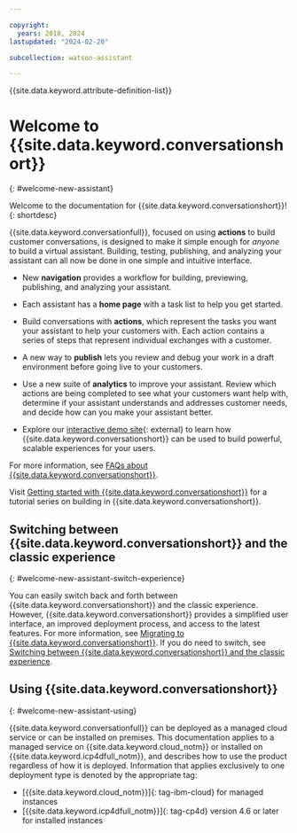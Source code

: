 ```yaml
---

copyright:
  years: 2018, 2024
lastupdated: "2024-02-20"

subcollection: watson-assistant

---
```


{{site.data.keyword.attribute-definition-list}}



# Welcome to {{site.data.keyword.conversationshort}}
{: #welcome-new-assistant}

Welcome to the documentation for {{site.data.keyword.conversationshort}}!
{: shortdesc}

{{site.data.keyword.conversationfull}}, focused on using **actions** to build customer conversations, is designed to make it simple enough for *anyone* to build a virtual assistant. Building, testing, publishing, and analyzing your assistant can all now be done in one simple and intuitive interface.

- New **navigation** provides a workflow for building, previewing, publishing, and analyzing your assistant. 

- Each assistant has a **home page** with a task list to help you get started.

- Build conversations with **actions**, which represent the tasks you want your assistant to help your customers with. Each action contains a series of steps that represent individual exchanges with a customer.

- A new way to **publish** lets you review and debug your work in a draft environment before going live to your customers.

- Use a new suite of **analytics** to improve your assistant. Review which actions are being completed to see what your customers want help with, determine if your assistant understands and addresses customer needs, and decide how can you make your assistant better.

- Explore our [interactive demo site](https://www.ibm.com/products/watson-assistant/demos/lendyr/demo.html){: external} to learn how {{site.data.keyword.conversationshort}} can be used to build powerful, scalable experiences for your users.

For more information, see [FAQs about {{site.data.keyword.conversationshort}}](/docs/watson-assistant?topic=watson-assistant-watson-assistant-faqs#faqs-new-experience).

Visit [Getting started with {{site.data.keyword.conversationshort}}](/docs/watson-assistant?topic=watson-assistant-getting-started) for a tutorial series on building in {{site.data.keyword.conversationshort}}.

## Switching between {{site.data.keyword.conversationshort}} and the classic experience
{: #welcome-new-assistant-switch-experience}

You can easily switch back and forth between {{site.data.keyword.conversationshort}} and the classic experience. However, {{site.data.keyword.conversationshort}} provides a simplified user interface, an improved deployment process, and access to the latest features. For more information, see [Migrating to {{site.data.keyword.conversationshort}}](/docs/watson-assistant?topic=watson-assistant-migrate-overview). If you do need to switch, see [Switching between {{site.data.keyword.conversationshort}} and the classic experience](/docs/watson-assistant?topic=watson-assistant-switch-experience).

## Using {{site.data.keyword.conversationshort}}
{: #welcome-new-assistant-using}

{{site.data.keyword.conversationfull}} can be deployed as a managed cloud service or can be installed on premises. This documentation applies to a managed service on {{site.data.keyword.cloud_notm}} or installed on {{site.data.keyword.icp4dfull_notm}}, and describes how to use the product regardless of how it is deployed. Information that applies exclusively to one deployment type is denoted by the appropriate tag:

- [{{site.data.keyword.cloud_notm}}]{: tag-ibm-cloud} for managed instances
- [{{site.data.keyword.icp4dfull_notm}}]{: tag-cp4d} version 4.6 or later for installed instances

